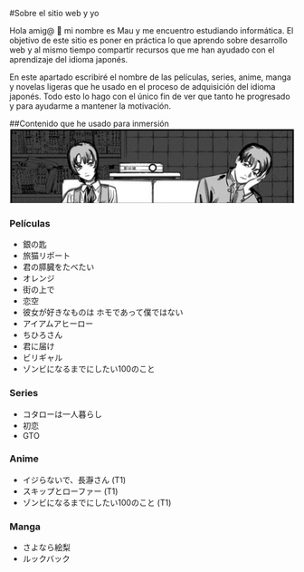 #Sobre el sitio web y yo

Hola amig@ 🤖 mi nombre es Mau y me encuentro estudiando informática. El objetivo de este sitio es poner en práctica lo que aprendo sobre desarrollo web y al mismo tiempo compartir recursos que me han ayudado con el aprendizaje del idioma japonés.

En este apartado escribiré el nombre de las películas, series, anime, manga y novelas ligeras que he usado en el proceso de adquisición del idioma japonés. Todo esto lo hago con el único fin de ver que tanto he progresado y para ayudarme a mantener la motivación.

##Contenido que he usado para inmersión
![Eri](assets/img/eri2.png)

### Películas
* 銀の匙
* 旅猫リポート
* 君の膵臓をたべたい
* オレンジ
* 街の上で
* 恋空
* 彼女が好きなものは ホモであって僕ではない
* アイアムアヒーロー
* ちひろさん
* 君に届け
* ビリギャル
* ゾンビになるまでにしたい100のこと
### Series
* コタローは一人暮らし
* 初恋
* GTO
### Anime
* イジらないで、長瀞さん (T1)
* スキップとローファー (T1)
* ゾンビになるまでにしたい100のこと (T1)
### Manga
* さよなら絵梨
* ルックバック